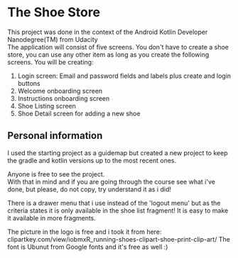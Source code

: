 # The Shoe Store

This project was done in the context of the Android Kotlin Developer Nanodegree(TM) from Udacity  
The application will consist of five screens. You don't have to create a shoe store, you can use any other item as long as you create the following screens. You will be creating:

1. Login screen: Email and password fields and labels plus create and login buttons
2. Welcome onboarding screen
3. Instructions onboarding screen
4. Shoe Listing screen
5. Shoe Detail screen for adding a new shoe

## Personal information
I used the starting project as a guidemap but created a new project to keep the gradle and kotlin versions up to the most recent ones.

Anyone is free to see the project.  
With that in mind and if you are going through the course see what i've done, but please, do not copy, try understand it as i did!

There is a drawer menu that i use instead of the 'logout menu' but as the criteria states it is only available in the shoe list fragment!
It is easy to make it available in more fragments.

The picture in the logo is free and i took it from here:
clipartkey.com/view/iobmxR_running-shoes-clipart-shoe-print-clip-art/
The font is Ubunut from Google fonts and it's free as well :)
